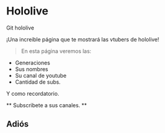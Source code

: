 # Hololive
Git hololive

¡Una increible página que te mostrará las vtubers de hololive!

> En esta página veremos las:

* Generaciones
* Sus nombres
* Su canal de youtube
* Cantidad de subs.

Y como recordatorio.

** Subscribete a sus canales. **

## Adiós